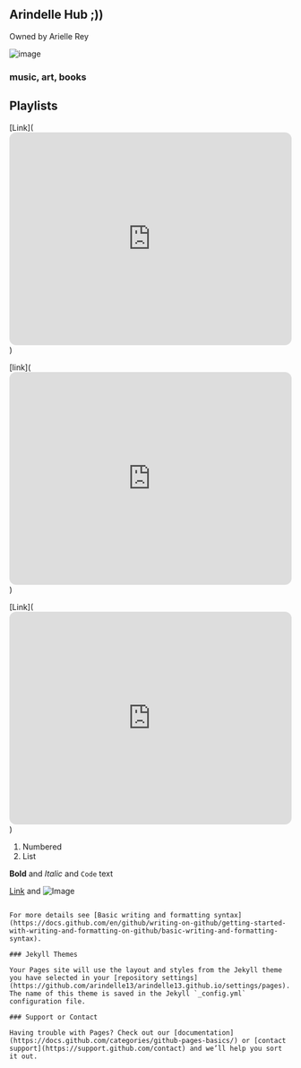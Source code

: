 ## Arindelle Hub ;))
Owned by Arielle Rey

![image](https://user-images.githubusercontent.com/102721958/161291883-9e8ce134-eb3d-4722-b4e7-bfdd8e69245c.png)




### music, art, books




## Playlists


[Link](<iframe style="border-radius:12px" src="https://open.spotify.com/embed/playlist/0AsSCRRNGrhaVawrTl3yxs?utm_source=generator" width="100%" height="380" frameBorder="0" allowfullscreen="" allow="autoplay; clipboard-write; encrypted-media; fullscreen; picture-in-picture"></iframe>) 

[link](<iframe style="border-radius:12px" src="https://open.spotify.com/embed/playlist/47MypREjraCXQX8MQgy0CR?utm_source=generator" width="100%" height="380" frameBorder="0" allowfullscreen="" allow="autoplay; clipboard-write; encrypted-media; fullscreen; picture-in-picture"></iframe>)

[Link](<iframe style="border-radius:12px" src="https://open.spotify.com/embed/playlist/3hJUfiIZgOYicsWqQPa7jh?utm_source=generator" width="100%" height="380" frameBorder="0" allowfullscreen="" allow="autoplay; clipboard-write; encrypted-media; fullscreen; picture-in-picture"></iframe>)


1. Numbered
2. List

**Bold** and _Italic_ and `Code` text

[Link](url) and ![Image](src)
```

For more details see [Basic writing and formatting syntax](https://docs.github.com/en/github/writing-on-github/getting-started-with-writing-and-formatting-on-github/basic-writing-and-formatting-syntax).

### Jekyll Themes

Your Pages site will use the layout and styles from the Jekyll theme you have selected in your [repository settings](https://github.com/arindelle13/arindelle13.github.io/settings/pages). The name of this theme is saved in the Jekyll `_config.yml` configuration file.

### Support or Contact

Having trouble with Pages? Check out our [documentation](https://docs.github.com/categories/github-pages-basics/) or [contact support](https://support.github.com/contact) and we’ll help you sort it out.
